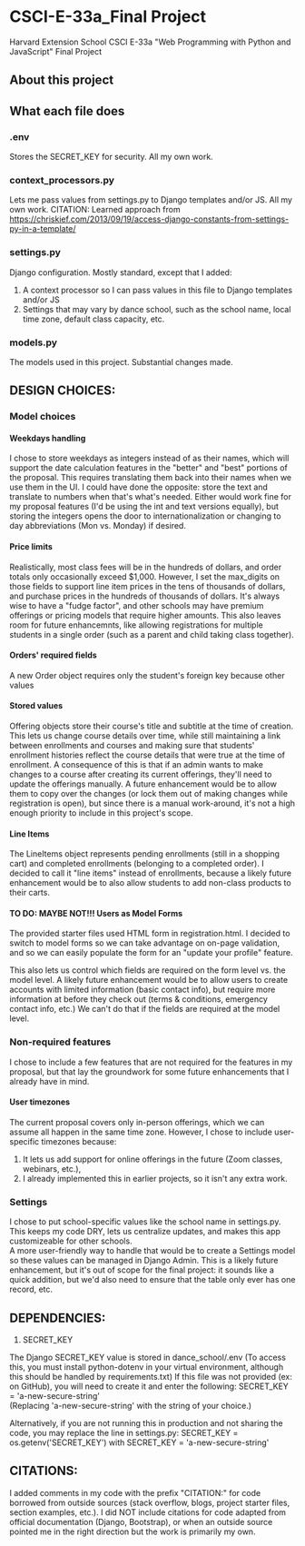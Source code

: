 # CSCI-E-33a_Final Project
Harvard Extension School CSCI E-33a "Web Programming with Python and JavaScript" Final Project

## About this project

## What each file does

### .env
Stores the SECRET_KEY for security.  All my own work.

### context_processors.py
Lets me pass values from settings.py to Django templates and/or JS.  All my own work.
CITATION:  Learned approach from https://chriskief.com/2013/09/19/access-django-constants-from-settings-py-in-a-template/

### settings.py
Django configuration.  Mostly standard, except that I added:
1. A context processor so I can pass values in this file to Django templates and/or JS
2. Settings that may vary by dance school, such as the school name, local time zone, default class capacity, etc.

### models.py
The models used in this project.  Substantial changes made.

## DESIGN CHOICES:


### Model choices

#### Weekdays handling
I chose to store weekdays as integers instead of as their names, which will support the date calculation features in the "better" and "best" portions of the proposal.  This requires translating them back into their names when we use them in the UI.  I could have done the opposite: store the text and translate to numbers when that's what's needed.  Either would work fine for my proposal features (I'd be using the int and text versions equally), but storing the integers opens the door to internationalization or changing to day abbreviations (Mon vs. Monday) if desired.

#### Price limits
Realistically, most class fees will be in the hundreds of dollars, and order totals only occasionally exceed $1,000.  However, I set the max_digits on those fields to support line item prices in the tens of thousands of dollars, and purchase prices in the hundreds of thousands of dollars.  It's always wise to have a "fudge factor", and other schools may have premium offerings or pricing models that require higher amounts.  This also leaves room for future enhancemnts, like allowing registrations for multiple students in a single order (such as a parent and child taking class together).

#### Orders' required fields
A new Order object requires only the student's foreign key because other values 

#### Stored values
Offering objects store their course's title and subtitle at the time of creation.  This lets us change course details over time, while still maintaining a link between enrollments and courses and making sure that students' enrollment histories reflect the course details that were true at the time of enrollment.  A consequence of this is that if an admin wants to make changes to a course after creating its current offerings, they'll need to update the offerings manually.  A future enhancement would be to allow them to copy over the changes (or lock them out of making changes while registration is open), but since there is a manual work-around, it's not a high enough priority to include in this project's scope. 

#### Line Items 
The LineItems object represents pending enrollments (still in a shopping cart) and completed enrollments (belonging to a completed order).  I decided to call it "line items" instead of enrollments, because a likely future enhancement would be to also allow students to add non-class products to their carts.

#### TO DO:  MAYBE NOT!!!  Users as Model Forms
The provided starter files used HTML form in registration.html.   I decided to switch to model forms so we can take advantage on on-page validation, and so we can easily populate the form for an "update your profile" feature.  

This also lets us control which fields are required on the form level vs. the model level.  A likely future enhancement would be to allow users to create accounts with limited information (basic contact info), but require more information at before they check out (terms & conditions, emergency contact info, etc.)   We can't do that if the fields are required at the model level.


### Non-required features
I chose to include a few features that are not required for the features in my proposal, but that lay the groundwork for some future enhancements that I already have in mind.

#### User timezones
The current proposal covers only in-person offerings, which we can assume all happen in the same time zone.  However, I chose to include user-specific timezones because:
1. It lets us add support for online offerings in the future (Zoom classes, webinars, etc.), 
2. I already implemented this in earlier projects, so it isn't any extra work.


### Settings

I chose to put school-specific values like the school name in settings.py.  This keeps my code DRY, lets us centralize updates, and makes this app customizeable for other schools.  
A more user-friendly way to handle that would be to create a Settings model so these values can be managed in Django Admin.  This is a likely future enhancement, but it's out
of scope for the final project:  it sounds like a quick addition, but we'd also need to ensure that the table only ever has one record, etc.





## DEPENDENCIES:

1) SECRET_KEY

The Django SECRET_KEY value is stored in dance_school/.env
(To access this, you must install python-dotenv in your virtual environment, although this should be handled by requirements.txt)
If this file was not provided (ex: on GitHub), you will need to create it and enter the following:
SECRET_KEY = 'a-new-secure-string'  
(Replacing 'a-new-secure-string' with the string of your choice.)

Alternatively, if you are not running this in production and not sharing the code, you may replace the line in settings.py:
SECRET_KEY = os.getenv('SECRET_KEY')
with
SECRET_KEY = 'a-new-secure-string'


## CITATIONS:

I added comments in my code with the prefix "CITATION:" for code borrowed from outside sources (stack overflow, blogs, project starter files, section examples, etc.).  I did NOT include citations for code adapted from official documentation (Django, Bootstrap), or when an outside source pointed me in the right direction but the work is primarily my own.
